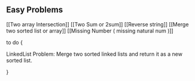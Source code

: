 

## Easy Problems

[[Two array Intersection]]
[[Two Sum or 2sum]]
[[Reverse string]]
[[Merge two sorted list or array]]
[[Missing Number ( missing natural num )]]







to do {

LinkedList
	Problem: Merge two sorted linked lists and return it as a new sorted list.
	



}




